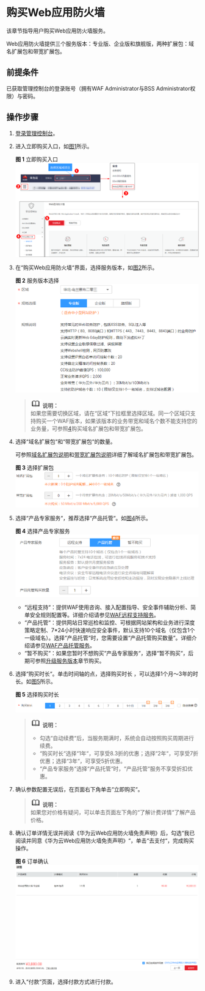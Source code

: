 # 购买Web应用防火墙<a name="waf_01_0109"></a>

该章节指导用户购买Web应用防火墙服务。

Web应用防火墙提供三个服务版本：专业版、企业版和旗舰版，两种扩展包：域名扩展包和带宽扩展包。

## 前提条件<a name="zh-cn_topic_0110861189_section5331623210436"></a>

已获取管理控制台的登录账号（拥有WAF Administrator与BSS Administrator权限）与密码。

## 操作步骤<a name="zh-cn_topic_0110861189_section29942210739"></a>

1.  [登录管理控制台](https://console.huaweicloud.com/&locale=zh-cn)。
2.  进入立即购买入口，如[图1](#zh-cn_topic_0110861189_fig1521873317493)所示。

    **图 1**  立即购买入口<a name="zh-cn_topic_0110861189_fig1521873317493"></a>  
    ![](figures/立即购买入口.png "立即购买入口")

3.  在“购买Web应用防火墙“界面，选择服务版本，如[图2](#zh-cn_topic_0110861189_fig5029231715163)所示。

    **图 2**  服务版本选择<a name="zh-cn_topic_0110861189_fig5029231715163"></a>  
    ![](figures/服务版本选择.png "服务版本选择")

    >![](public_sys-resources/icon-note.gif) **说明：**   
    >如果您需要切换区域，请在“区域“下拉框里选择区域。同一个区域只支持购买一个WAF版本，如果该版本的业务带宽和域名个数不能支持您的业务量，可参照[4](#zh-cn_topic_0110861189_li107595815334)购买域名扩展包和带宽扩展包。  

4.  <a name="zh-cn_topic_0110861189_li107595815334"></a>选择“域名扩展包“和“带宽扩展包“的数量。

    可参照[域名扩展包说明](域名扩展包说明.md)和[带宽扩展包说明](带宽扩展包说明.md)详细了解域名扩展包和带宽扩展包。

    **图 3**  选择扩展包<a name="zh-cn_topic_0110861189_fig1584718591691"></a>  
    ![](figures/选择扩展包.png "选择扩展包")

5.  选择“产品专家服务“，推荐选择“产品托管“。如[图4](#zh-cn_topic_0110861189_fig1526014115320)所示。

    **图 4**  选择产品专家服务<a name="zh-cn_topic_0110861189_fig1526014115320"></a>  
    ![](figures/选择产品专家服务.png "选择产品专家服务")

    -   “远程支持“：提供WAF使用咨询、接入配置指导、安全事件辅助分析、简单安全规则配置等。详细介绍请参见[WAF远程支持服务](WAF远程支持服务.md)。
    -   “产品托管“：提供网站日常巡检和监控、可根据网站架构和业务进行深度策略定制、7\*24小时快速响应安全事件，默认支持10个域名（仅包含1个一级域名）。选择“产品托管“时，您需要设置“产品托管购买数量“。详细介绍请参见[WAF产品托管服务](WAF产品托管服务.md)。
    -   “暂不购买“：如果您暂时不想购买“产品专家服务“，选择“暂不购买“，后期可参照[升级服务版本](升级服务版本.md)章节购买。

6.  选择“购买时长“。单击时间轴的点，选择购买时长 ，可以选择1个月～3年的时长。如[图5](#zh-cn_topic_0110861189_fig187417211963)所示。

    **图 5**  选择购买时长<a name="zh-cn_topic_0110861189_fig187417211963"></a>  
    ![](figures/选择购买时长.png "选择购买时长")

    >![](public_sys-resources/icon-note.gif) **说明：**   
    >-   勾选“自动续费“后，当服务期满时，系统会自动按照购买周期进行续费。  
    >-   “购买时长“选择“1年“，可享受8.3折的优惠；选择“2年“，可享受7折优惠；选择“3年“，可享受5折优惠。  
    >-   “产品专家服务“选择“产品托管“时，“产品托管“服务不享受折扣优惠。  

7.  确认参数配置无误后，在页面右下角单击“立即购买“。

    >![](public_sys-resources/icon-note.gif) **说明：**   
    >如果您对价格有疑问，可以单击页面左下角的“了解计费详情“了解产品价格。  

8.  确认订单详情无误并阅读《华为云Web应用防火墙免责声明》后，勾选“我已阅读并同意《华为云Web应用防火墙免责声明》“，单击“去支付“，完成购买操作。

    **图 6**  订单确认<a name="zh-cn_topic_0110861189_fig937575794933"></a>  
    ![](figures/订单确认.png "订单确认")


1.  进入“付款“页面，选择付款方式进行付款。

